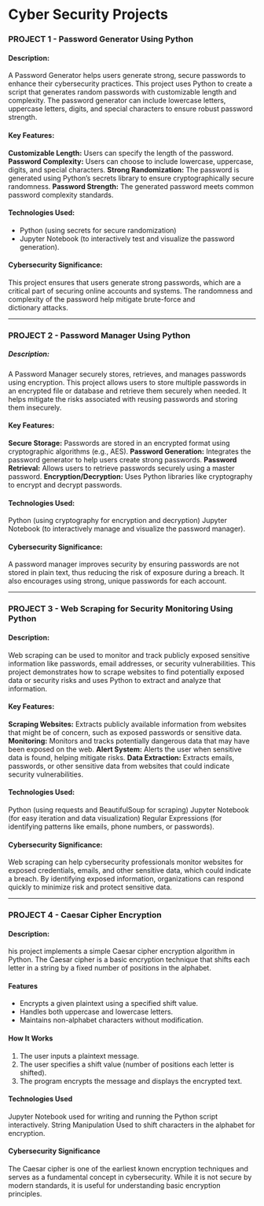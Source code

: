 # Cyber Security Projects

### PROJECT 1 - Password Generator Using Python 

#### Description:
A Password Generator helps users generate strong, secure passwords to enhance their cybersecurity practices. This project uses Python to create a script that generates random passwords with customizable length and complexity. The password generator can include lowercase letters, uppercase letters, digits, and special characters to ensure robust password strength.

#### Key Features:
**Customizable Length:** Users can specify the length of the password.
**Password Complexity:** Users can choose to include lowercase, uppercase, digits, and special characters.
**Strong Randomization:** The password is generated using Python’s secrets library to ensure cryptographically secure randomness.
**Password Strength:** The generated password meets common password complexity standards.

#### Technologies Used:
* Python (using secrets for secure randomization)
* Jupyter Notebook (to interactively test and visualize the password generation).

#### Cybersecurity Significance: 
This project ensures that users generate strong passwords, which are a critical part of securing online accounts and systems. The randomness and complexity of the password help mitigate brute-force and dictionary attacks.

***
### PROJECT 2 - Password Manager Using Python 

##### Description:
A Password Manager securely stores, retrieves, and manages passwords using encryption. This project allows users to store multiple passwords in an encrypted file or database and retrieve them securely when needed. It helps mitigate the risks associated with reusing passwords and storing them insecurely.

#### Key Features:
**Secure Storage:** Passwords are stored in an encrypted format using cryptographic algorithms (e.g., AES).
**Password Generation:** Integrates the password generator to help users create strong passwords.
**Password Retrieval:** Allows users to retrieve passwords securely using a master password.
**Encryption/Decryption:** Uses Python libraries like cryptography to encrypt and decrypt passwords.

#### Technologies Used:
Python (using cryptography for encryption and decryption)
Jupyter Notebook (to interactively manage and visualize the password manager).

#### Cybersecurity Significance: 
A password manager improves security by ensuring passwords are not stored in plain text, thus reducing the risk of exposure during a breach. It also encourages using strong, unique passwords for each account.

***
### PROJECT 3 - Web Scraping for Security Monitoring Using Python 

#### Description:
Web scraping can be used to monitor and track publicly exposed sensitive information like passwords, email addresses, or security vulnerabilities. This project demonstrates how to scrape websites to find potentially exposed data or security risks and uses Python to extract and analyze that information.

#### Key Features:
**Scraping Websites:** Extracts publicly available information from websites that might be of concern, such as exposed passwords or sensitive data.
**Monitoring:** Monitors and tracks potentially dangerous data that may have been exposed on the web.
**Alert System:** Alerts the user when sensitive data is found, helping mitigate risks.
**Data Extraction:** Extracts emails, passwords, or other sensitive data from websites that could indicate security vulnerabilities.

#### Technologies Used:
Python (using requests and BeautifulSoup for scraping)
Jupyter Notebook (for easy iteration and data visualization)
Regular Expressions (for identifying patterns like emails, phone numbers, or passwords).

#### Cybersecurity Significance: 
Web scraping can help cybersecurity professionals monitor websites for exposed credentials, emails, and other sensitive data, which could indicate a breach. By identifying exposed information, organizations can respond quickly to minimize risk and protect sensitive data.

***
### PROJECT 4 - Caesar Cipher Encryption

#### Description:
his project implements a simple Caesar cipher encryption algorithm in Python. The Caesar cipher is a basic encryption technique that shifts each letter in a string by a fixed number of positions in the alphabet.

#### Features
- Encrypts a given plaintext using a specified shift value.
- Handles both uppercase and lowercase letters.
- Maintains non-alphabet characters without modification.

#### How It Works
1. The user inputs a plaintext message.
2. The user specifies a shift value (number of positions each letter is shifted).
3. The program encrypts the message and displays the encrypted text.

#### Technologies Used
Jupyter Notebook used for writing and running the Python script interactively.
String Manipulation Used to shift characters in the alphabet for encryption.

#### Cybersecurity Significance
The Caesar cipher is one of the earliest known encryption techniques and serves as a fundamental concept in cybersecurity. While it is not secure by modern standards, it is useful for understanding basic encryption principles.  

